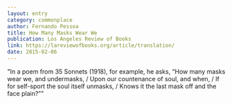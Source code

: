 ```yaml
---
layout: entry
category: commonplace
author: Fernando Pessoa
title: How Many Masks Wear We
publication: Los Angeles Review of Books
link: https://lareviewofbooks.org/article/translation/
date: 2015-02-06
---
```


"In a poem from 35 Sonnets (1918), for example, he asks, “How many masks wear we, and undermasks, / Upon our countenance of soul, and when, / If for self-sport the soul itself unmasks, / Knows it the last mask off and the face plain?”"
